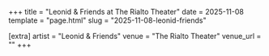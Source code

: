 +++
title = "Leonid & Friends at The Rialto Theater"
date = 2025-11-08
template = "page.html"
slug = "2025-11-08-leonid-friends"

[extra]
artist = "Leonid & Friends"
venue = "The Rialto Theater"
venue_url = ""
+++
